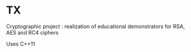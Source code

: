 TX
==

Cryptographic project : realization of educational demonstrators for RSA, AES and RC4 ciphers

Uses C++11
